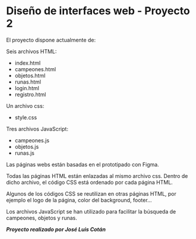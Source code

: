 # Diseño de interfaces web - Proyecto 2

El proyecto dispone actualmente de:

Seis archivos HTML: 

  - index.html
  - campeones.html
  - objetos.html
  - runas.html
  - login.html
  - registro.html
  
 Un archivo css:
 
  - style.css
  
Tres archivos JavaScript:

  - campeones.js
  - objetos.js
  - runas.js
  
  
Las páginas webs están basadas en el prototipado con Figma.

Todas las páginas HTML están enlazadas al mismo archivo css. Dentro de dicho archivo, el código CSS
está ordenado por cada página HTML.

Algunos de los códigos CSS se reutilizan en otras páginas HTML, por ejemplo el logo de la página, 
color del background, footer...

Los archivos JavaScript se han utilizado para facilitar la búsqueda de campeones, objetos y runas.



**_Proyecto realizado por José Luis Cotán_**
